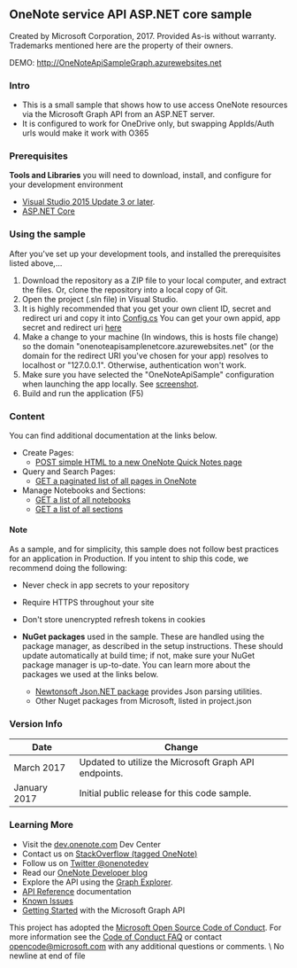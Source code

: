 ## OneNote service API ASP.NET core sample

Created by Microsoft Corporation, 2017. Provided As-is without warranty. Trademarks mentioned here are the property of their owners.

DEMO: http://OneNoteApiSampleGraph.azurewebsites.net

### Intro
* This is a small sample that shows how to use access OneNote resources via the Microsoft Graph API from an ASP.NET server.
* It is configured to work for OneDrive only, but swapping AppIds/Auth urls would make it work with O365

### Prerequisites

**Tools and Libraries** you will need to download, install, and configure for your development environment
* [Visual Studio 2015 Update 3 or later](http://www.visualstudio.com/en-us/downloads). 
* [ASP.NET Core](https://www.asp.net/core)

### Using the sample

After you've set up your development tools, and installed the prerequisites listed above,...

1. Download the repository as a ZIP file to your local computer, and extract the files. Or, clone the repository into a local copy of Git.
2. Open the project (.sln file) in Visual Studio.
3. It is highly recommended that you get your own client ID, secret and redirect uri and copy it into
	[Config.cs](https://github.com/OneNoteDev/OneNoteApiSampleAspNetCore/blob/master/src/OneNoteApiSample/Config.cs#L9)
	You can get your own appid, app secret and redirect uri [here](http://msdn.microsoft.com/EN-US/library/office/dn575426.aspx)
4. Make a change to your machine (In windows, this is hosts file change) so the domain "onenoteapisamplenetcore.azurewebsites.net" (or the domain for the redirect URI you've chosen for your app) resolves to localhost or "127.0.0.1". Otherwise, authentication won't work.
5. Make sure you have selected the "OneNoteApiSample" configuration when launching the app locally. See [screenshot](https://github.com/OneNoteDev/OneNoteApiSampleAspNetCore/blob/master/images/OneNoteApiSampleConfiguration.PNG).
6. Build and run the application (F5)

### Content

You can find additional documentation at the links below.

* Create Pages: 
	* [POST simple HTML to a new OneNote Quick Notes page](https://developer.microsoft.com/en-us/graph/docs/api-reference/beta/api/notes_post_pages)
* Query and Search Pages:
	*  [GET a paginated list of all pages in OneNote](https://developer.microsoft.com/en-us/graph/docs/api-reference/beta/api/notes_list_pages)
* Manage Notebooks and Sections:
	* [GET a list of all notebooks](https://developer.microsoft.com/en-us/graph/docs/api-reference/beta/api/notes_list_notebooks)
	* [GET a list of all sections](https://developer.microsoft.com/en-us/graph/docs/api-reference/beta/api/notes_list_sections)

#### Note
As a sample, and for simplicity, this sample does not follow best practices for an application in Production. If you intent to ship this code, we recommend doing the following:

* Never check in app secrets to your repository
* Require HTTPS throughout your site
* Don't store unencrypted refresh tokens in cookies

* **NuGet packages** used in the sample. These are handled using the package manager, as described in the setup instructions. These should update automatically at build time; if not, make sure your NuGet package manager is up-to-date. You can learn more about the packages we used at the links below.
	* [Newtonsoft Json.NET package](http://newtonsoft.com/) provides Json parsing utilities.
	* Other Nuget packages from Microsoft, listed in project.json

### Version Info

| Date | Change |
|------|------|
| March 2017 | Updated to utilize the Microsoft Graph API endpoints. |
| January 2017 | Initial public release for this code sample. |
  
### Learning More

* Visit the [dev.onenote.com](http://dev.onenote.com) Dev Center
* Contact us on [StackOverflow (tagged OneNote)](http://go.microsoft.com/fwlink/?LinkID=390182)
* Follow us on [Twitter @onenotedev](http://www.twitter.com/onenotedev)
* Read our [OneNote Developer blog](http://go.microsoft.com/fwlink/?LinkID=390183)
* Explore the API using the [Graph Explorer](https://developer.microsoft.com/en-us/graph/graph-explorer).
* [API Reference](https://developer.microsoft.com/en-us/graph/docs/api-reference/beta/resources/notes) documentation
* [Known Issues](https://developer.microsoft.com/en-us/graph/docs/overview/release_notes)
* [Getting Started](https://developer.microsoft.com/en-us/graph/docs/get-started/get-started) with the Microsoft Graph API

This project has adopted the [Microsoft Open Source Code of Conduct](https://opensource.microsoft.com/codeofconduct/). For more information see the [Code of Conduct FAQ](https://opensource.microsoft.com/codeofconduct/faq/) or contact [opencode@microsoft.com](mailto:opencode@microsoft.com) with any additional questions or comments.
\ No newline at end of file